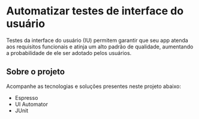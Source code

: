 # Automatizar testes de interface do usuário

Testes da interface do usuário (IU) permitem garantir que seu app atenda aos requisitos funcionais e atinja um alto padrão de qualidade, aumentando a probabilidade de ele ser adotado pelos usuários.


## Sobre o projeto

Acompanhe as tecnologias e soluções presentes neste projeto abaixo:

- Espresso
- UI Automator
- JUnit
